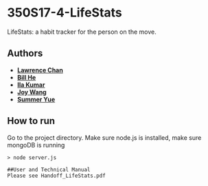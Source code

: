 # 350S17-4-LifeStats

LifeStats: a habit tracker for the person on the move.

## Authors

* [**Lawrence Chan**](https://github.com/chanlaw)
* [**Bill He**](https://github.com/bill-he)
* [**Ila Kumar**](https://github.com/ilakumar)
* [**Joy Wang**](https://github.com/joyqiaoyiwang)
* [**Summer Yue**](https://github.com/yutingyue514)

## How to run

Go to the project directory. Make sure node.js is installed, make sure mongoDB is running

```
> node server.js

##User and Technical Manual
Please see Handoff_LifeStats.pdf


